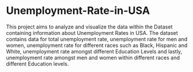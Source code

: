 # Unemployment-Rate-in-USA

This project aims to analyze and visualize the data within the Dataset containing information about Unemployment Rates in USA. The dataset contains data for total unemployment rate, unemployment rate for men and women, unemployment rate for different races such as Black, Hispanic and White, unemployment rate amongst different Education Levels and lastly, unemployment rate amongst men and women within different races and different Education levels.
